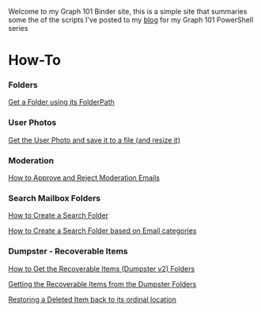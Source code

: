 Welcome to my Graph 101 Binder site, this is a simple site that summaries some the of the scripts I've posted to my [blog](https://gsexdev.blogspot.com/) for my Graph 101 PowerShell series

# How-To

### Folders

[Get a Folder using its FolderPath](https://gsexdev.blogspot.com/2020/05/graph-mailbox-basics-with-powershell.html) 

### User Photos

[Get the User Photo and save it to a file (and resize it)](https://gsexdev.blogspot.com/2020/07/graph-basics-get-user-photo-and-save-it.html)

### **Moderation** 

[How to Approve and Reject Moderation Emails](https://gsexdev.blogspot.com/2020/08/how-to-approve-and-reject-moderation.html)

### **Search Mailbox Folders**

[How to Create a Search Folder](https://github.com/gscales/Graph-Powershell-101-Binder/blob/master/Search/Creating%20a%20SearchFolder%20in%20a%20Mailbox.md) 

[How to Create a Search Folder based on Email categories](https://github.com/gscales/Graph-Powershell-101-Binder/blob/master/Search/Creating%20a%20Search%20Folder%20based%20on%20Message%20Category.md) 

### **Dumpster - Recoverable Items**

[How to Get the Recoverable Items (Dumpster v2) Folders](https://github.com/gscales/Graph-Powershell-101-Binder/blob/master/Mailbox-Dumpster/Getting%20the%20Recoverable%20Items%20(Dumpster%20v2)%20Folders.md)

[Getting the Recoverable Items from the Dumpster Folders](https://github.com/gscales/Graph-Powershell-101-Binder/blob/master/Mailbox-Dumpster/Getting%20the%20Recoverable%20Items%20in%20a%20Mailbox.md)

[Restoring a Deleted Item back to its ordinal location](https://github.com/gscales/Graph-Powershell-101-Binder/blob/master/Mailbox-Dumpster/Restoring%20a%20Items%20to%20where%20it%20was%20deleted%20from.md)

